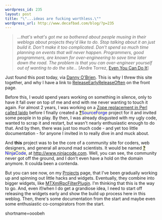 ```yaml
--- 
wordpress_id: 235
layout: post
title: "\"...ideas are fucking worthless.\""
wordpress_url: http://www.decafbad.com/blog/?p=235
---
```

<blockquote><i>...that's what's got me so bothered about people musing in their weblogs about projects they'd like to do. Stop talking about it an just build it. Don't make it too complicated. Don't spend so much time planning on events that will never happen. Programmers, good programmers, are known for over-engineering to save time later down the road. The problem is that you can over-engineer yourself out of wanting to do the site...</i> [Andre Torrez, <a href="http://torrez.org/archives/000300.php">Even You Can Do It</a>]</blockquote>Just found this post today, via <a href="http://www.oblomovka.com/">Danny O'Brien</a>.  This is why I threw this site together, and why I have a link to <a href="http://www.decafbad.com/twiki/bin/view/Main/ReleaseEarlyReleaseOften">ReleaseEarlyReleaseOften</a> on the front page.  
<p>Before this, I would spend years working on something in silence, only to have it fall over on top of me and end with me never wanting to touch it again.  For almost 2 years, I was working on a <a href="http://sourceforge.net/projects/iaido">Zope replacement in Perl called Iaido</a> before I finally created a <span style='background : #FFFFCE;'><a href="http://www.decafbad.com/twiki/bin/edit/Main/SourceForge?topicparent=Main.FilterData"><b>?</b></a><font color="#0000FF">SourceForge</font></span> project for it and invited some people in to play.  By then, I was already disgusted with my ugly code, wanted to scrap it and restart, but wasn't nearly enthusiastic enough to do that.  And by then, there was just too much code - and yet too little documentation - for anyone I invited in to really dive in and muck about.</p>
<p>And <strong>this</strong> project was to be the core of a community site for coders, web designers, and general all around mad scientists.  It would be named <span style='background : #FFFFCE;'><a href="http://www.decafbad.com/twiki/bin/edit/Main/NinjaCode?topicparent=Main.FilterData"><b>?</b></a><font color="#0000FF">NinjaCode</font></span>, at <a href="http://www.ninjacode.com" target="_top">http://www.ninjacode.com</a>.  Well, you can see, the community never got off the ground, and I don't even have a hold on the domain anymore.  It coulda been a contenda.</p>
<p>But you can see now, on my <a href="http://www.decafbad.com/twiki/bin/view/Main/Projects">Projects</a> page, that I've been gradually working up and spinning out little hacks and widgets.  Eventually, they combine into bigger widgets, like <a href="http://www.decafbad.com/twiki/bin/view/Main/MTXmlRpcFilterPlugin">MTXmlRpcFilterPlugin</a>.  I'm thinking that this is the way to go.  And, even if/when I do get a grandiose idea, I need to start off releasing the widgets early and show the build up process here in this weblog.  Then, there's some documentation from the start and maybe even some enthusiastic co-conspirators from the start.</p>
<!--more-->
shortname=ooobeh
